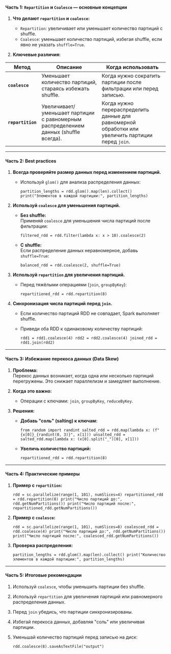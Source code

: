 #### **Часть 1: `Repartition` и `Coalesce` — основные концепции**

1. **Что делают `repartition` и `coalesce`:**
    
    - `Repartition`: увеличивает или уменьшает количество партиций с shuffle.
    - `Coalesce`: уменьшает количество партиций, избегая shuffle, если явно не указать `shuffle=True`.
2. **Ключевые различия:**
    

| Метод             | Описание                                                                             | Когда использовать                                                                                 |
| ----------------- | ------------------------------------------------------------------------------------ | -------------------------------------------------------------------------------------------------- |
| **`coalesce`**    | Уменьшает количество партиций, стараясь избежать shuffle.                            | Когда нужно сократить партиции после фильтрации или перед записью.                                 |
| **`repartition`** | Увеличивает/уменьшает партиции с равномерным распределением данных (shuffle всегда). | Когда нужно перераспределить данные для равномерной обработки или увеличить партиции перед `join`. |

---

#### **Часть 2: Best practices**

1. **Всегда проверяйте размер данных перед изменением партиций.**
    
    - Используй `glom()` для анализа распределения данных:
        
        `partition_lengths = rdd.glom().map(len).collect() print("Элементов в каждой партиции:", partition_lengths)`
        
2. **Используй `coalesce` для уменьшения партиций.**
    
    - **Без shuffle:**  
        Применяй `coalesce` для уменьшения числа партиций после фильтрации:
        
        `filtered_rdd = rdd.filter(lambda x: x > 10).coalesce(2)`
        
    - **С shuffle:**  
        Если распределение данных неравномерное, добавь `shuffle=True`:
        
        `balanced_rdd = rdd.coalesce(2, shuffle=True)`
        
3. **Используй `repartition` для увеличения партиций.**
    
    - Перед тяжёлыми операциями (`join`, `groupByKey`):
        
        `repartitioned_rdd = rdd.repartition(8)`
        
4. **Синхронизация числа партиций перед `join`.**
    
    - Если количество партиций RDD не совпадает, Spark выполняет shuffle.
    - Приведи оба RDD к одинаковому количеству партиций:
        
        `rdd1 = rdd1.coalesce(4) rdd2 = rdd2.coalesce(4) joined_rdd = rdd1.join(rdd2)`
        

---

#### **Часть 3: Избежание перекоса данных (Data Skew)**

1. **Проблема:**  
    Перекос данных возникает, когда одна или несколько партиций перегружены. Это снижает параллелизм и замедляет выполнение.
    
2. **Когда это важно:**
    
    - Операции с ключами: `join`, `groupByKey`, `reduceByKey`.
3. **Решения:**
    
    - **Добавь "соль" (salting) к ключам:**
        
        `from random import randint salted_rdd = rdd.map(lambda x: (f"{x[0]}_{randint(0, 3)}", x[1])) unsalted_rdd = salted_rdd.map(lambda x: (x[0].split("_")[0], x[1]))`
        
    - **Увеличь количество партиций:**
        
        `repartitioned_rdd = rdd.repartition(8)`
        

---

#### **Часть 4: Практические примеры**

1. **Пример с `repartition`:**
    
    `rdd = sc.parallelize(range(1, 101), numSlices=4) repartitioned_rdd = rdd.repartition(8) print("Число партиций до:", rdd.getNumPartitions()) print("Число партиций после:", repartitioned_rdd.getNumPartitions())`
    
2. **Пример с `coalesce`:**

    `rdd = sc.parallelize(range(1, 101), numSlices=8) coalesced_rdd = rdd.coalesce(4) print("Число партиций до:", rdd.getNumPartitions()) print("Число партиций после:", coalesced_rdd.getNumPartitions())`
    
3. **Проверка распределения:**
    
    `partition_lengths = rdd.glom().map(len).collect() print("Количество элементов в каждой партиции:", partition_lengths)`
    

---

#### **Часть 5: Итоговые рекомендации**

1. Используй `coalesce`, чтобы уменьшить партиции без shuffle.
2. Используй `repartition` для увеличения партиций или равномерного распределения данных.
3. Перед `join` убедись, что партиции синхронизированы.
4. Избегай перекоса данных, добавляя "соль" или увеличивая партиции.
5. Уменьшай количество партиций перед записью на диск:
    
    `rdd.coalesce(8).saveAsTextFile("output")`